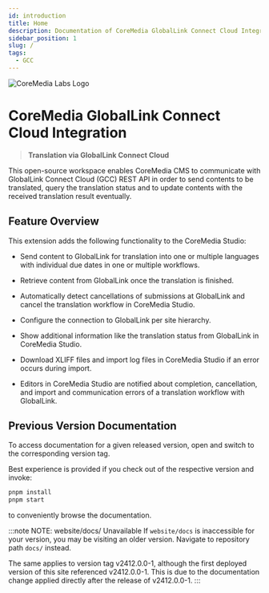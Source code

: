 ```yaml
---
id: introduction
title: Home
description: Documentation of CoreMedia GlobalLink Connect Cloud Integration
sidebar_position: 1
slug: /
tags:
  - GCC
---
```


![CoreMedia Labs Logo](https://documentation.coremedia.com/badges/banner_coremedia_labs_wide.png "CoreMedia Labs Logo Title Text")

# CoreMedia GlobalLink Connect Cloud Integration

> **Translation via GlobalLink Connect Cloud**

This open-source workspace enables CoreMedia CMS to communicate with GlobalLink
Connect Cloud (GCC) REST API in order to send contents to be translated, query
the translation status and to update contents with the received translation
result eventually.

## Feature Overview

This extension adds the following functionality to the CoreMedia Studio:

* Send content to GlobalLink for translation into one or multiple languages
  with individual due dates in one or multiple workflows.

* Retrieve content from GlobalLink once the translation is finished.

* Automatically detect cancellations of submissions at GlobalLink and cancel the
  translation workflow in CoreMedia Studio.

* Configure the connection to GlobalLink per site hierarchy.

* Show additional information like the translation status from GlobalLink in
  CoreMedia Studio.

* Download XLIFF files and import log files in CoreMedia Studio if an error
  occurs during import.

* Editors in CoreMedia Studio are notified about completion, cancellation, and
  import and communication errors of a translation workflow with GlobalLink.

## Previous Version Documentation

To access documentation for a given released version, open
<RepositoryLink path="website/docs/"/> and switch to the corresponding
version tag.

Best experience is provided if you check out
<RepositoryLink path="website/"/> of the respective version and invoke:

```bash
pnpm install
pnpm start
```

to conveniently browse the documentation.

:::note NOTE: website/docs/ Unavailable
If `website/docs` is inaccessible for your version, you may be visiting
an older version. Navigate to repository path `docs/` instead.

The same applies to version tag v2412.0.0-1, although the first deployed version
of this site referenced v2412.0.0-1. This is due to the documentation change
applied directly after the release of v2412.0.0-1.
:::
